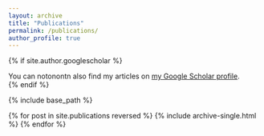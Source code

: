 ```yaml
---
layout: archive
title: "Publications"
permalink: /publications/
author_profile: true
---
```


{% if site.author.googlescholar %}
  <div class="wordwrap">You can notonontn also find my articles on <a href="{{site.author.googlescholar}}">my Google Scholar profile</a>.</div>
{% endif %}

{% include base_path %}

{% for post in site.publications reversed %}
  {% include archive-single.html %}
{% endfor %}
